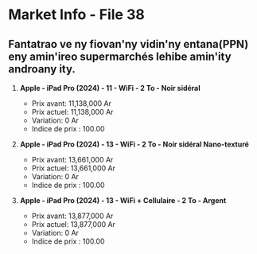 # Market Info - File 38

## Fantatrao ve ny fiovan'ny vidin'ny entana(PPN) eny amin'ireo supermarchés lehibe amin'ity androany ity.

1. **Apple - iPad Pro (2024) - 11 - WiFi - 2 To - Noir sidéral**
   - Prix avant: 11,138,000 Ar
   - Prix actuel: 11,138,000 Ar
   - Variation: 0 Ar
   - Indice de prix : 100.00

2. **Apple - iPad Pro (2024) - 13 - WiFi - 2 To - Noir sidéral Nano-texturé**
   - Prix avant: 13,661,000 Ar
   - Prix actuel: 13,661,000 Ar
   - Variation: 0 Ar
   - Indice de prix : 100.00

3. **Apple - iPad Pro (2024) - 13 - WiFi + Cellulaire - 2 To - Argent**
   - Prix avant: 13,877,000 Ar
   - Prix actuel: 13,877,000 Ar
   - Variation: 0 Ar
   - Indice de prix : 100.00

